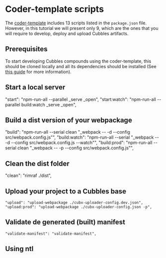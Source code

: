# Coder-template scripts

The [coder-template](https://github.com/cubbles/coder-template) includes 13 scripts listed in the `package.json` file. However, in this tutorial we will present only 9, which are the ones that you will require to develop, deploy and upload Cubbles artifacts.

## Prerequisites

To start developing Cubbles compounds using the coder-template, this should be cloned locally and all its dependencies should be installed (See [this guide](./creating-project.md) for more information).

## Start a local server

"start": "npm-run-all --parallel _serve _open",
    "start:watch": "npm-run-all --parallel build:watch _serve _open",

## Build a dist version of your webpackage

"build": "npm-run-all --serial clean \"_webpack -- -d --config src/webpack.config.js\"",
    "build:watch": "npm-run-all --serial \"_webpack -- -d --config src/webpack.config.js --watch\"",
    "build:prod": "npm-run-all --serial clean \"_webpack -- -p --config src/webpack.config.js\"",

## Clean the dist folder

"clean": "rimraf ./dist",

## Upload your project to a Cubbles base

    "upload": "upload-webpackage ./cubx-uploader-config.dev.json",
    "upload:prod": "upload-webpackage ./cubx-uploader-config.json -p",

## Validate de generated (built) manifest

    "validate-manifest": "validate-manifest",

## Using ntl
